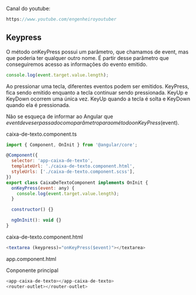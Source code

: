 Canal do youtube:

```js
https://www.youtube.com/engenheiroyoutuber
```

## Keypress

O método onKeyPress possui um parâmetro, que chamamos de event, mas que poderia ter qualquer outro nome. É partir desse parâmetro que conseguiremos acesso as informações do evento emitido.

```js
console.log(event.target.value.length);
```

Ao pressionar uma tecla, diferentes eventos podem ser emitidos. KeyPress, fica sendo emitido enquanto a tecla continuar sendo pressionada. KeyUp e KeyDown ocorrem uma única vez. KeyUp quando a tecla é solta e KeyDown quando ela é pressionada.


Não se esqueça de informar ao Angular que $event deve ser passado como parâmetro para o método onKeyPress($event).


caixa-de-texto.component.ts

```js
import { Component, OnInit } from '@angular/core';

@Component({
  selector: 'app-caixa-de-texto',
  templateUrl: './caixa-de-texto.component.html',
  styleUrls: ['./caixa-de-texto.component.scss'],
})
export class CaixaDeTextoComponent implements OnInit {
  onKeyPress(event: any) {
    console.log(event.target.value.length);
  }

  constructor() {}

  ngOnInit(): void {}
}
```

caixa-de-texto.component.html

```js
<textarea (keypress)="onKeyPress($event)"></textarea>
```

app.component.html

Conponente principal

```js
<app-caixa-de-texto></app-caixa-de-texto>
<router-outlet></router-outlet>
```
